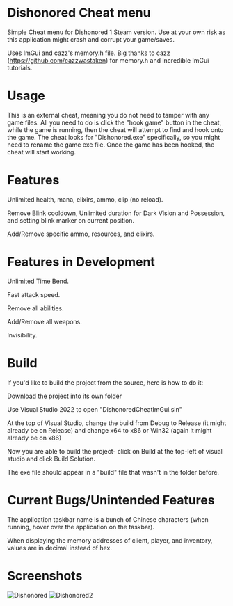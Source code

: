 # Dishonored Cheat menu
Simple Cheat menu for Dishonored 1 Steam version. Use at your own risk as this application might crash and corrupt your game/saves.

Uses ImGui and cazz's memory.h file. Big thanks to cazz (https://github.com/cazzwastaken) for memory.h and incredible ImGui tutorials. 

# Usage
This is an external cheat, meaning you do not need to tamper with any game files. All you need to do is click the "hook game" button in the cheat, while the game is running, then the cheat will attempt to find and hook onto the game. The cheat looks for "Dishonored.exe" specifically, so you might need to rename the game exe file. Once the game has been hooked, the cheat will start working.

# Features
Unlimited health, mana, elixirs, ammo, clip (no reload).

Remove Blink cooldown, Unlimited duration for Dark Vision and Possession, and setting blink marker on current position.

Add/Remove specific ammo, resources, and elixirs.

# Features in Development
Unlimited Time Bend.

Fast attack speed.

Remove all abilities.

Add/Remove all weapons.

Invisibility.

# Build
If you'd like to build the project from the source, here is how to do it:

Download the project into its own folder

Use Visual Studio 2022 to open "DishonoredCheatImGui.sln"

At the top of Visual Studio, change the build from Debug to Release (it might already be on Release) and change x64 to x86 or Win32 (again it might already be on x86)

Now you are able to build the project- click on Build at the top-left of visual studio and click Build Solution.

The exe file should appear in a "build" file that wasn't in the folder before.

# Current Bugs/Unintended Features
The application taskbar name is a bunch of Chinese characters (when running, hover over the application on the taskbar).

When displaying the memory addresses of client, player, and inventory, values are in decimal instead of hex.

# Screenshots
![Dishonored](https://github.com/Crayfry/Dishonored_Cheat_menu/assets/52294803/ebc8f43b-8581-4486-85e2-9bada7de5704)
![Dishonored2](https://github.com/Crayfry/Dishonored_Cheat_menu/assets/52294803/1ed33fed-d3e0-4a94-8210-2994fa59f3db)

